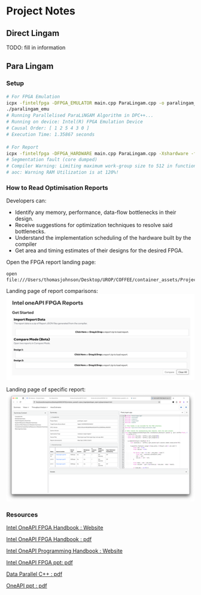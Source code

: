 # Project Notes

## Direct Lingam

TODO: fill in information

## Para Lingam

### Setup

```bash
# For FPGA Emulation
icpx -fintelfpga -DFPGA_EMULATOR main.cpp ParaLingam.cpp -o paralingam_emu
./paralingam_emu
# Running Parallelised ParaLiNGAM Algorithm in DPC++...
# Running on device: Intel(R) FPGA Emulation Device
# Causal Order: [ 1 2 5 4 3 0 ]
# Execution Time: 1.35867 seconds

# For Report
icpx -fintelfpga -DFPGA_HARDWARE main.cpp ParaLingam.cpp -Xshardware -fsycl-link=early -Xstarget=Agilex7 -o paralingam_report.a
# Segmentation fault (core dumped)
# Compiler Warning: Limiting maximum work-group size to 512 in function const_lambda_2(...) to support private memory.
# aoc: Warning RAM Utilization is at 120%!
```

### How to Read Optimisation Reports

Developers can:
* Identify any memory, performance, data-flow
bottlenecks in their design.
* Receive suggestions for optimization techniques to
resolve said bottlenecks.
* Understand the implementation scheduling of the
hardware built by the compiler
* Get area and timing estimates of their designs for the
desired FPGA.

Open the FPGA report landing page:
```text
open file:///Users/thomasjohnson/Desktop/UROP/COFFEE/container_assets/Project/reports/html_report/report.html
```

Landing page of report comparisons:
![Main Landing Page](assets/main_landing_page.png)

Landing page of specific report:
![Landing Page](assets/landing_page.png)

### Resources

[Intel OneAPI FPGA Handbook : Website](https://www.intel.com/content/www/us/en/docs/oneapi-fpga-add-on/developer-guide/2024-0/intel-oneapi-fpga-handbook.html)

[Intel OneAPI FPGA Handbook : pdf](https://cdrdv2-public.intel.com/785442/oneapi-fpga-add-on_developer-guide_2024.0-785441-785442.pdf)

[Intel OneAPI Programming Handbook : Website](https://www.intel.com/content/www/us/en/docs/oneapi/programming-guide/2023-0/overview.html)

[Intel OneAPI FPGA ppt: pdf](https://indico.cern.ch/event/1033028/contributions/4551823/attachments/2340355/3989889/oneAPI-FPGA-HEP.pdf)

[Data Parallel C++ : pdf](https://link.springer.com/book/10.1007/978-1-4842-5574-2)

[OneAPI ppt : pdf](https://tobiasweinzierl.webspace.durham.ac.uk/wp-content/uploads/sites/288/2023/03/Intel-OneAPI-2023-CSE.pdf)



